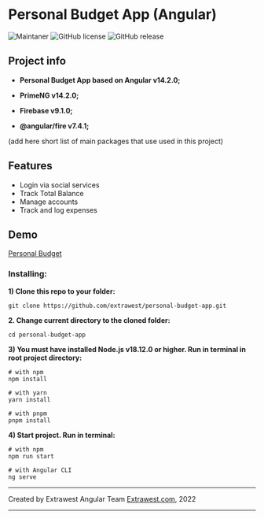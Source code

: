 # Personal Budget App (Angular)

![Maintaner](https://img.shields.io/badge/maintainer-extrawest.com-blue)
![GitHub license](https://img.shields.io/github/license/Naereen/StrapDown.js.svg)
![GitHub release](https://img.shields.io/github/release/Naereen/StrapDown.js.svg)

## Project info

- **Personal Budget App based on Angular v14.2.0;**

- **PrimeNG v14.2.0;**

- **Firebase v9.1.0;**

- **@angular/fire v7.4.1;**

(add here short list of main packages that use used in this project)

## Features

- Login via social services
- Track Total Balance
- Manage accounts
- Track and log expenses

## Demo

[Personal Budget](https://personal-budget-87c40.web.app/)

### Installing:

**1) Clone this repo to your folder:**

```
git clone https://github.com/extrawest/personal-budget-app.git
```

**2. Change current directory to the cloned folder:**

```
cd personal-budget-app
```

**3) You must have installed Node.js v18.12.0 or higher. Run in terminal in root project directory:**

```
# with npm
npm install

# with yarn
yarn install

# with pnpm
pnpm install
```

**4) Start project. Run in terminal:**

```
# with npm
npm run start

# with Angular CLI
ng serve
```

---

Created by Extrawest Angular Team
[Extrawest.com](https://www.extrawest.com), 2022

---

